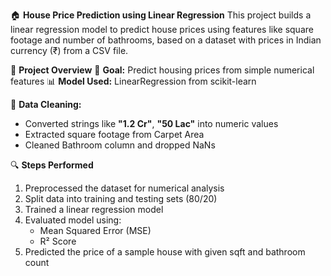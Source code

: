 🏠 **House Price Prediction using Linear Regression**
This project builds a linear regression model to predict house prices using features like square footage and number of bathrooms, based on a dataset with prices in Indian currency (₹) from a CSV file.

📌 **Project Overview**
🎯 **Goal:** Predict housing prices from simple numerical features
📊 **Model Used:** LinearRegression from scikit-learn

🧹 **Data Cleaning:**

- Converted strings like **"1.2 Cr"**, **"50 Lac"** into numeric values
- Extracted square footage from Carpet Area
- Cleaned Bathroom column and dropped NaNs

🔍 **Steps Performed**
1. Preprocessed the dataset for numerical analysis
2. Split data into training and testing sets (80/20)
3. Trained a linear regression model
4. Evaluated model using:
    - Mean Squared Error (MSE)
    - R² Score
5. Predicted the price of a sample house with given sqft and bathroom count
